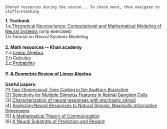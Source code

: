 ```
Shared resources during the course... To check more, then navigate to stuffs/stacking
```
<b>1. Textbook</b><br>
1.a.<a href="http://www.gatsby.ucl.ac.uk/~dayan/book/">Theoretical Neuroscience: Computational and Mathematical Modeling of Neural Systems</a> (only exercises)<br>
1.b.Tutorial on Neural Systems Modeling<br>
<br>
<b>2. Math resources -- Khan academy</b><br>
2.a.<a href="https://www.khanacademy.org/math/linear-algebra">Linear Algebra</a><br>
2.b.<a href="https://www.khanacademy.org/math/differential-calculus">Calculus</a><br>
2.c.<a href="https://www.khanacademy.org/math/probability">Probability</a><br>
<br>
<b>3. <a href="http://www.cns.nyu.edu/~eero/NOTES/geomLinAlg.pdf">A Geometric Review of Linear Algebra</a></b><br>
<br>
<b>Useful papers:</b><br>
[1] <a href="https://d396qusza40orc.cloudfront.net/compneuro/papers/Slee2005.pdf">Two-Dimensional Time Coding in the Auditory Brainstem</a><br>
[2] <a href="https://d396qusza40orc.cloudfront.net/compneuro/papers/fairhallBerryJNP.pdf">Selectivity for Multiple Stimulus Features in Retinal Ganglion Cells</a><br>
[3] <a href="https://d396qusza40orc.cloudfront.net/compneuro/papers/simoncelli03c-chapter.pdf">Characterization of neural responses with stochastic stimuli</a><br>
[4] <a href="https://d396qusza40orc.cloudfront.net/compneuro/papers/Sharpee2004.pdf">Analyzing Neural Responses to Natural Signals: Maximally Informative Dimensions</a><br>
[5] <a href="https://d396qusza40orc.cloudfront.net/compneuro/papers/shannon1948.pdf">A Mathematical Theory of Communication</a><br>
[6] <a href="https://d396qusza40orc.cloudfront.net/compneuro/papers/Science-1997-Schultz-1593-9.pdf">A Neural Substrate of Prediction and Reward</a><br>
